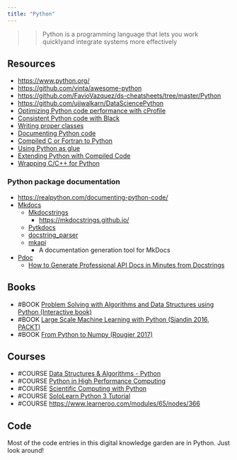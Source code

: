 ```yaml
---
title: "Python"
---
```


>> Python is a programming language that lets you work quicklyand integrate systems more effectively

## Resources
- https://www.python.org/
- https://github.com/vinta/awesome-python
- https://github.com/FavioVazquez/ds-cheatsheets/tree/master/Python
- https://github.com/ujjwalkarn/DataSciencePython
- [Optimizing Python code performance with cProfile](https://blog.alookanalytics.com/2017/03/21/python-profiling-basics/)
- [Consistent Python code with Black](https://www.mattlayman.com/blog/2018/python-code-black/)
- [Writing proper classes](https://aboucaud.github.io/slides/2016/python-classes)
- [Documenting Python code](https://aboucaud.github.io/slides/2016/python-docstrings)
- [Compiled C or Fortran to Python](http://people.duke.edu/~ccc14/sta-663/FromCompiledToPython.html)
- [Using Python as glue](https://docs.scipy.org/doc/numpy-1.13.0/user/c-info.python-as-glue.html)
- [Extending Python with Compiled Code](https://github.com/AstroHackWeek/AstroHackWeek2014/blob/master/day4/ExtendingPython.ipynb)
- [Wrapping C/C++ for Python](https://intermediate-and-advanced-software-carpentry.readthedocs.io/en/latest/c++-wrapping.html)

### Python package documentation
- https://realpython.com/documenting-python-code/
- [Mkdocs](https://github.com/mkdocs/mkdocs/)
	- [Mkdocstrings](https://github.com/mkdocstrings/mkdocstrings)
		- https://mkdocstrings.github.io/
	- [Pytkdocs](https://github.com/mkdocstrings/pytkdocs)
	- [docstring_parser](https://github.com/rr-/docstring_parser)
	- [mkapi](https://github.com/daizutabi/mkapi)
		- A documentation generation tool for MkDocs
- [Pdoc](https://pdoc.dev/)
	- [How to Generate Professional API Docs in Minutes from Docstrings](https://towardsdatascience.com/how-to-generate-professional-api-docs-in-minutes-from-docstrings-aed0341bbda7)

## Books
- #BOOK [Problem Solving with Algorithms and Data Structures using Python (Interactive book)](https://runestone.academy/runestone/books/published/pythonds/index.html)
- #BOOK [Large Scale Machine Learning with Python (Sjandin 2016, PACKT)](https://www.packtpub.com/big-data-and-business-intelligence/large-scale-machine-learning-python)
- #BOOK [From Python to Numpy (Rougier 2017)](http://www.labri.fr/perso/nrougier/from-python-to-numpy/)

## Courses
- #COURSE [Data Structures & Algorithms - Python](https://pythonschool.net/category/data-structures-algorithms.html)
- #COURSE [Python in High Performance Computing](https://www.futurelearn.com/courses/python-in-hpc)
- #COURSE [Scientific Computing with Python](https://www.freecodecamp.org/learn/scientific-computing-with-python/)
- #COURSE [SoloLearn Python 3 Tutorial](https://www.sololearn.com/Course/Python/)
- #COURSE https://www.learneroo.com/modules/65/nodes/366

## Code
Most of the code entries in this digital knowledge garden are in Python. Just look around!

